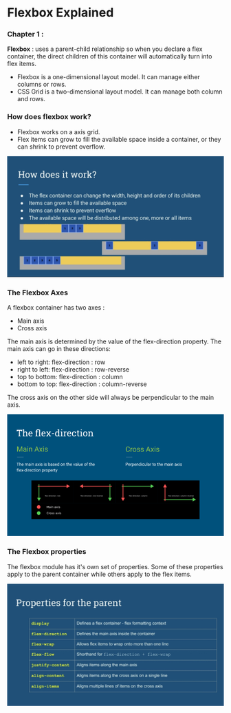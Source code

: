 # Flexbox Explained

### Chapter 1 :

**Flexbox** : uses a parent-child relationship so when you declare a flex container, the direct children of this container will automatically turn into flex items.

* Flexbox is a one-dimensional layout model.  It can manage either columns or rows.
* CSS Grid is a two-dimensional layout model.  It can manage both column and rows.

### How does flexbox work?

* Flexbox works on a axis grid.
* Flex items can grow to fill the available space inside a container, or they can shrink to prevent overflow.


![image one](./photos/image-1.jpeg)

### The Flexbox Axes

A flexbox container has two axes :
* Main axis
* Cross axis

The main axis is determined by the value of the flex-direction property.  The main axis can go in these directions:
* left to right: flex-direction : row
* right to left: flex-direction : row-reverse
* top to bottom: flex-direction : column
* bottom to top: flex-direction : column-reverse

The cross axis on the other side will always be perpendicular to the main axis.

![image two](./photos/image-2.webp)

### The Flexbox properties

The flexbox module has it's own set of properties.  Some of these properties apply to the parent container while others apply to the flex items.

![](./photos/image-3.jpeg)

